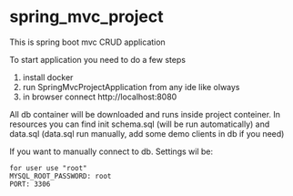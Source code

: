 # spring_mvc_project

This is spring boot mvc CRUD application 


To start application you need to do a few steps
1) install docker
2) run SpringMvcProjectApplication from any ide like olways
3) in browser connect http://localhost:8080


All db container will be downloaded and runs inside project conteiner.
In resources you can find init schema.sql (will be run automatically) and data.sql (data.sql run manually, add some demo clients in db if you need)

If you want to manually connect to db. 
Settings wil be:
			
	for user use "root"
	MYSQL_ROOT_PASSWORD: root 
	PORT: 3306
